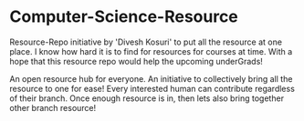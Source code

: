 # Computer-Science-Resource
Resource-Repo initiative by 'Divesh Kosuri' to put all the resource at one place. I know how hard it is to find for resources for courses at time. With a hope that this resource repo would help the upcoming underGrads! 

An open resource hub for everyone. An initiative to collectively bring all the resource to one for ease!
Every interested human can contribute regardless of their branch. Once enough resource is in, then lets also bring together other branch resource!    
